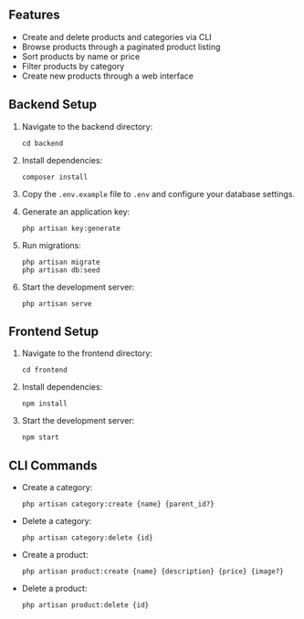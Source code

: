## Features

- Create and delete products and categories via CLI
- Browse products through a paginated product listing
- Sort products by name or price
- Filter products by category
- Create new products through a web interface

## Backend Setup

1. Navigate to the backend directory:
   ```
   cd backend
   ```

2. Install dependencies:
   ```
   composer install
   ```

3. Copy the `.env.example` file to `.env` and configure your database settings.

4. Generate an application key:
   ```
   php artisan key:generate
   ```

5. Run migrations:
   ```
   php artisan migrate
   php artisan db:seed
   ```

6. Start the development server:
   ```
   php artisan serve
   ```

## Frontend Setup

1. Navigate to the frontend directory:
   ```
   cd frontend
   ```

2. Install dependencies:
   ```
   npm install
   ```

3. Start the development server:
   ```
   npm start
   ```

## CLI Commands

- Create a category:
  ```
  php artisan category:create {name} {parent_id?}
  ```

- Delete a category:
  ```
  php artisan category:delete {id}
  ```

- Create a product:
  ```
  php artisan product:create {name} {description} {price} {image?}
  ```

- Delete a product:
  ```
  php artisan product:delete {id}
  ```
